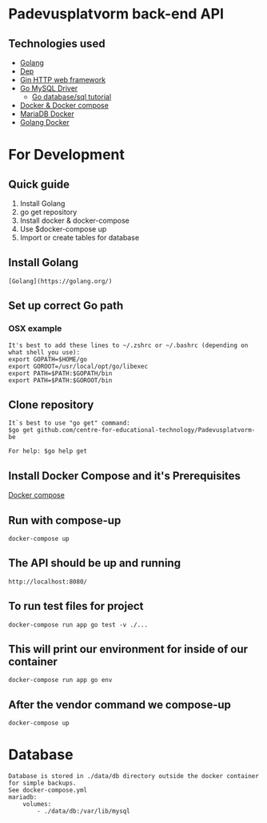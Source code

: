 # Padevusplatvorm back-end API

## Technologies used

* [Golang](https://golang.org/)
* [Dep](https://github.com/golang/dep)
* [Gin HTTP web framework](https://gin-gonic.github.io/gin/)
* [Go MySQL Driver](https://github.com/go-sql-driver/mysql)
  * [Go database/sql tutorial](http://go-database-sql.org/index.html)
* [Docker & Docker compose](https://www.docker.com/)
* [MariaDB Docker](https://hub.docker.com/_/mariadb/)
* [Golang Docker](https://hub.docker.com/_/golang/)

# For Development

## Quick guide

1. Install Golang
2. go get repository
3. Install docker & docker-compose
4. Use $docker-compose up
5. Import or create tables for database

## Install Golang

    [Golang](https://golang.org/)

## Set up correct Go path

### OSX example

    It's best to add these lines to ~/.zshrc or ~/.bashrc (depending on what shell you use):
    export GOPATH=$HOME/go
    export GOROOT=/usr/local/opt/go/libexec
    export PATH=$PATH:$GOPATH/bin
    export PATH=$PATH:$GOROOT/bin

## Clone repository

    It`s best to use "go get" command:
    $go get github.com/centre-for-educational-technology/Padevusplatvorm-be

    For help: $go help get

## Install Docker Compose and it's Prerequisites

[Docker compose](https://docs.docker.com/compose/install/)

## Run with compose-up

    docker-compose up

## The API should be up and running

    http://localhost:8080/

## To run test files for project

    docker-compose run app go test -v ./...

## This will print our environment for inside of our container

    docker-compose run app go env

## After the vendor command we compose-up

    docker-compose up

# Database

    Database is stored in ./data/db directory outside the docker container for simple backups. 
    See docker-compose.yml 
    mariadb:
        volumes: 
            - ./data/db:/var/lib/mysql